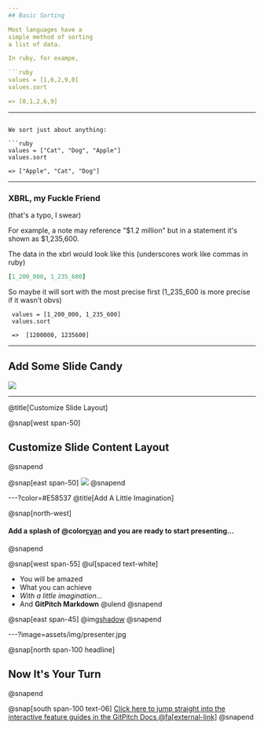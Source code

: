 ```yaml
---
## Basic Sorting

Most languages have a 
simple method of sorting 
a list of data.

In ruby, for exampe, 

```ruby
values = [1,6,2,9,0]
values.sort

=> [0,1,2,6,9]
```

---
```

We sort just about anything:

```ruby
values = ["Cat", "Dog", "Apple"]
values.sort

=> ["Apple", "Cat", "Dog"]
```


---

### XBRL, my Fuckle Friend

(that's a typo, I swear)

For example, a note may reference "$1.2 million" 
but in a statement it's shown as $1,235,600.

The data in the xbrl would look 
like this (underscores work like commas in ruby)

```ruby
[1_200_000, 1_235_600]
```

So maybe it will sort with the most precise
first (1_235_600 is more precise if it wasn't obvs)

```
 values = [1_200_000, 1_235_600]
 values.sort

 =>  [1200000, 1235600]
 ```

---

## Add Some Slide Candy

![](assets/img/presentation.png)

---
@title[Customize Slide Layout]

@snap[west span-50]
## Customize Slide Content Layout
@snapend

@snap[east span-50]
![](assets/img/presentation.png)
@snapend

---?color=#E58537
@title[Add A Little Imagination]

@snap[north-west]
#### Add a splash of @color[cyan](**color**) and you are ready to start presenting...
@snapend

@snap[west span-55]
@ul[spaced text-white]
- You will be amazed
- What you can achieve
- *With a little imagination...*
- And **GitPitch Markdown**
@ulend
@snapend

@snap[east span-45]
@img[shadow](assets/img/conference.png)
@snapend

---?image=assets/img/presenter.jpg

@snap[north span-100 headline]
## Now It's Your Turn
@snapend

@snap[south span-100 text-06]
[Click here to jump straight into the interactive feature guides in the GitPitch Docs @fa[external-link]](https://gitpitch.com/docs/getting-started/tutorial/)
@snapend

